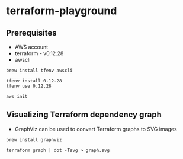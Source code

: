 # terraform-playground

## Prerequisites
- AWS account
- terraform - v0.12.28
- awscli 

```
brew install tfenv awscli

tfenv install 0.12.28 
tfenv use 0.12.28

aws init 
```

## Visualizing Terraform dependency graph
- GraphViz can be used to convert Terraform graphs to SVG images
```
brew install graphviz

terraform graph | dot -Tsvg > graph.svg
```
